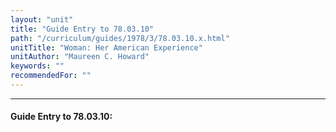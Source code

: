 ```yaml
---
layout: "unit"
title: "Guide Entry to 78.03.10"
path: "/curriculum/guides/1978/3/78.03.10.x.html"
unitTitle: "Woman: Her American Experience"
unitAuthor: "Maureen C. Howard"
keywords: ""
recommendedFor: ""
---
```

<body>
<hr/>
<h4>
Guide Entry to 78.03.10:
</h4>
</body>